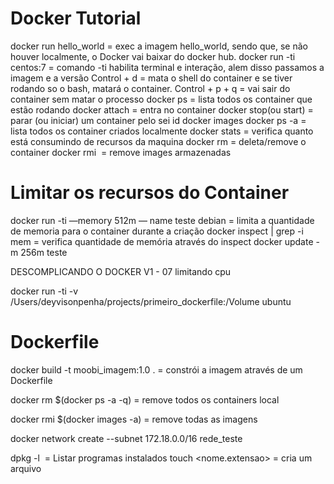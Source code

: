 # Docker Tutorial

docker run hello_world   = exec a imagem hello_world, sendo que, se não houver localmente, o Docker vai baixar do docker hub.
docker run -ti centos:7      =  comando -ti habilita terminal e interação, alem disso passamos a imagem e a versão
Control + d = mata o shell do container e se tiver rodando so o bash, matará o container.
Control + p + q = vai sair do container sem matar o processo
docker ps = lista todos os container que estão rodando
docker attach <container id> = entra no container
docker stop(ou start)  <container id> = parar (ou iniciar) um container pelo sei id
docker images
docker ps -a = lista todos os container criados localmente
docker stats <container id> = verifica quanto está consumindo de recursos da maquina 
docker rm <container id> = deleta/remove o container
docker rmi <image id> = remove images armazenadas

# Limitar os recursos do Container
docker run -ti —memory 512m — name teste debian = limita a quantidade de memoria para o container durante a criação 
docker inspect  <container id> | grep -i mem  = verifica quantidade de memória através do inspect
docker update -m 256m teste

DESCOMPLICANDO O DOCKER V1 - 07 limitando cpu

docker run -ti -v /Users/deyvisonpenha/projects/primeiro_dockerfile:/Volume ubuntu 



# Dockerfile

docker build -t moobi_imagem:1.0 .  = constrói a imagem através de um Dockerfile

docker rm $(docker ps -a -q) = remove todos os containers local

docker rmi $(docker images -a) = remove todas as imagens

docker network create --subnet 172.18.0.0/16 rede_teste


dpkg -l  = Listar programas instalados 
touch <nome.extensao> = cria um arquivo
